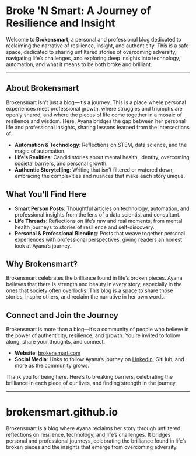 # Broke 'N Smart: A Journey of Resilience and Insight

Welcome to **Brokensmart**, a personal and professional blog dedicated to reclaiming the narrative of resilience, insight, and authenticity. This is a safe space, dedicated to sharing unfiltered stories of overcoming adversity, navigating life’s challenges, and exploring deep insights into technology, automation, and what it means to be both broke and brilliant.

---

## About Brokensmart
Brokensmart isn’t just a blog—it’s a journey. This is a place where personal experiences meet professional growth, where struggles and triumphs are openly shared, and where the pieces of life come together in a mosaic of resilience and wisdom. Here, Ayana bridges the gap between her personal life and professional insights, sharing lessons learned from the intersections of:
- **Automation & Technology**: Reflections on STEM, data science, and the magic of automation.
- **Life’s Realities**: Candid stories about mental health, identity, overcoming societal barriers, and personal growth.
- **Authentic Storytelling**: Writing that isn’t filtered or watered down, embracing the complexities and nuances that make each story unique.

## What You’ll Find Here
- **Smart Person Posts**: Thoughtful articles on technology, automation, and professional insights from the lens of a data scientist and consultant.
- **Life Threads**: Reflections on life’s raw and real moments, from mental health journeys to stories of resilience and self-discovery.
- **Personal & Professional Blending**: Posts that weave together personal experiences with professional perspectives, giving readers an honest look at Ayana’s journey.

## Why Brokensmart?
Brokensmart celebrates the brilliance found in life’s broken pieces. Ayana believes that there is strength and beauty in every story, especially in the ones that society often overlooks. This blog is a space to share those stories, inspire others, and reclaim the narrative in her own words.

## Connect and Join the Journey
Brokensmart is more than a blog—it’s a community of people who believe in the power of authenticity, resilience, and growth. You’re invited to follow along, share your thoughts, and connect.

- **Website**: [brokensmart.com](https://brokensmart.info) 
- **Social Media**: Links to follow Ayana’s journey on [LinkedIn](https://linkedin.com/in/aajoseph), GitHub, and more as the community grows.

Thank you for being here. Here’s to breaking barriers, celebrating the brilliance in each piece of our lives, and finding strength in the journey.

----
# brokensmart.github.io
Brokensmart is a blog where Ayana reclaims her story through unfiltered reflections on resilience, technology, and life’s challenges. It bridges personal and professional journeys, celebrating the brilliance found in life’s broken pieces and the insights that emerge from overcoming adversity.
